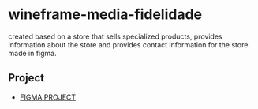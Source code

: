 # wineframe-media-fidelidade
created based on a store that sells specialized products, provides information about the store and provides contact information for the store. made in figma.

## Project
- [FIGMA PROJECT](https://www.figma.com/community/file/1323323945551368489/wineframe-media-fidelidade)
